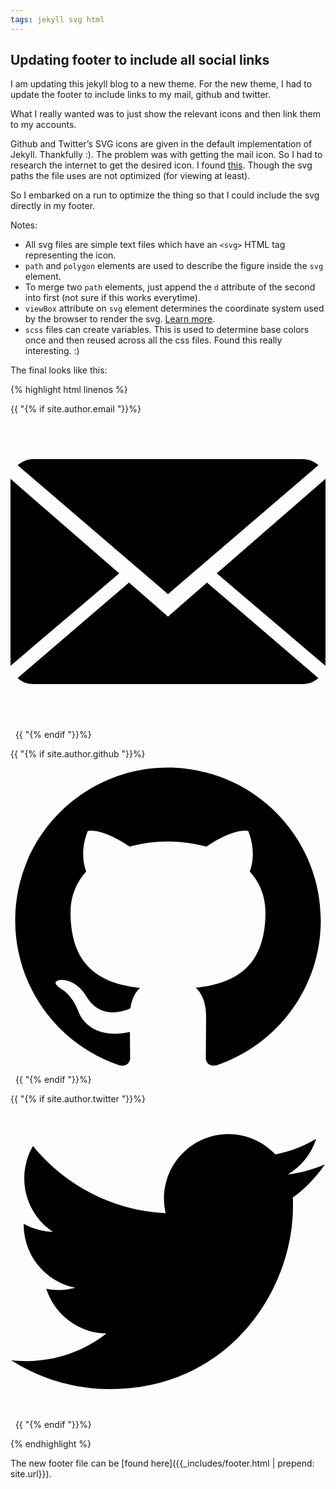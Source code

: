 ```yaml
---
tags: jekyll svg html
---
```

Updating footer to include all social links
-

I am updating this jekyll blog to a new theme. For the new theme, I had to update the footer to include links to my mail, github and twitter.

What I really wanted was to just show the relevant icons and then link them to my accounts.

Github and Twitter’s SVG icons are given in the default implementation of Jekyll. Thankfully :).
The problem was with getting the mail icon.
So I had to research the internet to get the desired icon. I found [this](http://www.flaticon.com/free-icon/close-envelope_12194). Though the svg paths the file uses are not optimized (for viewing at least).

So I embarked on a run to optimize the thing so that I could include the svg directly in my footer.

Notes:

* All svg files are simple text files which have an `<svg>` HTML tag representing the icon.
* `path` and `polygon` elements are used to describe the figure inside the `svg` element.
* To merge two `path` elements, just append the `d` attribute of the second into first (not sure if this works everytime).
* `viewBox` attribute on `svg` element determines the coordinate system used by the browser to render the svg. [Learn more](https://developer.mozilla.org/en-US/docs/Web/SVG/Attribute/viewBox).
* `scss` files can create variables. This is used to determine base colors once and then reused across all the css files. Found this really interesting. :)

The final looks like this:

{% highlight html linenos %}

{{ "{% if site.author.email "}}%}
  <a href="mailto:{{ site.author.email }}">
    <span class="icon">
      <svg viewBox="0 0 14 14">
        <path d="M7,9L5.268,7.484l-4.952,4.245C0.496,11.896,0.739,12,1.007,12h11.986 c0.267,0,0.509-0.104,0.688-0.271L8.732,7.484L7,9z M13.684,2.271C13.504,2.103,13.262,2,12.993,2H1.007C0.74,2,0.498,2.104,0.318,2.273L7,8 L13.684,2.271z"/>
        <polygon points="0,2.878 0,11.186 4.833,7.079"/>
        <polygon points="9.167,7.079 14,11.186 14,2.875"/>
      </svg>
    </span>
  </a>&nbsp;
{{ "{% endif "}}%}

{{ "{% if site.author.github "}}%}
  <a href="https://github.com/{{ site.author.github }}">
    <span class="icon">
      <svg viewBox="0 0 16 16">
        <path d="M7.999,0.431c-4.285,0-7.76,3.474-7.76,7.761 c0,3.428,2.223,6.337,5.307,7.363c0.388,0.071,0.53-0.168,0.53-0.374c0-0.184-0.007-0.672-0.01-1.32 c-2.159,0.469-2.614-1.04-2.614-1.04c-0.353-0.896-0.862-1.135-0.862-1.135c-0.705-0.481,0.053-0.472,0.053-0.472 c0.779,0.055,1.189,0.8,1.189,0.8c0.692,1.186,1.816,0.843,2.258,0.645c0.071-0.502,0.271-0.843,0.493-1.037 C4.86,11.425,3.049,10.76,3.049,7.786c0-0.847,0.302-1.54,0.799-2.082C3.768,5.507,3.501,4.718,3.924,3.65 c0,0,0.652-0.209,2.134,0.796C6.677,4.273,7.34,4.187,8,4.184c0.659,0.003,1.323,0.089,1.943,0.261 c1.482-1.004,2.132-0.796,2.132-0.796c0.423,1.068,0.157,1.857,0.077,2.054c0.497,0.542,0.798,1.235,0.798,2.082 c0,2.981-1.814,3.637-3.543,3.829c0.279,0.24,0.527,0.713,0.527,1.437c0,1.037-0.01,1.874-0.01,2.129 c0,0.208,0.14,0.449,0.534,0.373c3.081-1.028,5.302-3.935,5.302-7.362C15.76,3.906,12.285,0.431,7.999,0.431z"/>
      </svg>
    </span>
  </a>&nbsp;
{{ "{% endif "}}%}

{{ "{% if site.author.twitter "}}%}
  <a href="https://twitter.com/{{ site.author.twitter }}">
    <span class="icon">
      <svg viewBox="0 0 16 16">
        <path d="M15.969,3.058c-0.586,0.26-1.217,0.436-1.878,0.515c0.675-0.405,1.194-1.045,1.438-1.809
        c-0.632,0.375-1.332,0.647-2.076,0.793c-0.596-0.636-1.446-1.033-2.387-1.033c-1.806,0-3.27,1.464-3.27,3.27 c0,0.256,0.029,0.506,0.085,0.745C5.163,5.404,2.753,4.102,1.14,2.124C0.859,2.607,0.698,3.168,0.698,3.767 c0,1.134,0.577,2.135,1.455,2.722C1.616,6.472,1.112,6.325,0.671,6.08c0,0.014,0,0.027,0,0.041c0,1.584,1.127,2.906,2.623,3.206 C3.02,9.402,2.731,9.442,2.433,9.442c-0.211,0-0.416-0.021-0.615-0.059c0.416,1.299,1.624,2.245,3.055,2.271 c-1.119,0.877-2.529,1.4-4.061,1.4c-0.264,0-0.524-0.015-0.78-0.046c1.447,0.928,3.166,1.469,5.013,1.469 c6.015,0,9.304-4.983,9.304-9.304c0-0.142-0.003-0.283-0.009-0.423C14.976,4.29,15.531,3.714,15.969,3.058z"/>
      </svg>
    </span>
  </a>&nbsp;
{{ "{% endif "}}%}

{% endhighlight %}

The new footer file can be [found here]({{_includes/footer.html | prepend: site.url}}).
